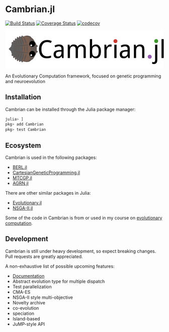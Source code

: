 # Cambrian.jl

[![Build Status](https://travis-ci.org/d9w/Cambrian.jl.svg?branch=master)](https://travis-ci.org/d9w/Cambrian.jl) [![Coverage Status](https://coveralls.io/repos/d9w/Cambrian.jl/badge.svg?branch=master)](https://coveralls.io/r/d9w/Cambrian.jl?branch=master) [![codecov](https://codecov.io/gh/d9w/Cambrian.jl/branch/master/graph/badge.svg)](https://codecov.io/gh/d9w/Cambrian.jl)

<img src="imgs/logo.png" width="800px" height="auto">

An Evolutionary Computation framework, focused on genetic programming and neuroevolution

## Installation

Cambrian can be installed through the Julia package manager:

```julia
julia> ]
pkg> add Cambrian
pkg> test Cambrian
```

## Ecosystem

Cambrian is used in the following packages:
+ [BERL.jl](https://github.com/d9w/BERL.jl)
+ [CartesianGeneticProgramming.jl](https://github.com/d9w/CartesianGeneticProgramming.jl)
+ [MTCGP.jl](https://github.com/d9w/MTCGP.jl)
+ [AGRN.jl](https://github.com/d9w/AGRN.jl)

There are other similar packages in Julia:
+ [Evolutionary.jl](https://github.com/wildart/Evolutionary.jl)
+ [NSGA-II.jl](https://github.com/gsoleilhac/NSGAII.jl/)

Some of the code in Cambrian is from or used in my course on [evolutionary computation](https://github.com/d9w/evolution).

## Development

Cambrian is still under heavy development, so expect breaking changes. Pull
requests are greatly appreciated.

A non-exhaustive list of possible upcoming features:
+ [Documentation](https://github.com/JuliaDocs/Documenter.jl)
+ Abstract evolution type for multiple dispatch
+ Test parallelization
+ CMA-ES
+ NSGA-II style multi-objective
+ Novelty archive
+ co-evolution
+ speciation
+ Island-based
+ JuMP-style API
